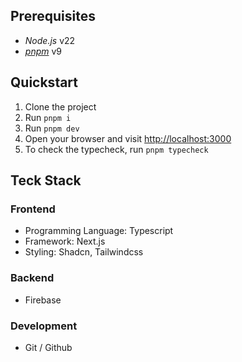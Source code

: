 ## Prerequisites

- _Node.js_ v22
- [_pnpm_](https://pnpm.io/installation) v9

## Quickstart

1. Clone the project
2. Run `pnpm i`
3. Run `pnpm dev`
4. Open your browser and visit [http://localhost:3000](http://localhost:3000)
5. To check the typecheck, run `pnpm typecheck`

## Teck Stack

### Frontend

- Programming Language: Typescript
- Framework: Next.js
- Styling: Shadcn, Tailwindcss

### Backend

- Firebase

### Development

- Git / Github
